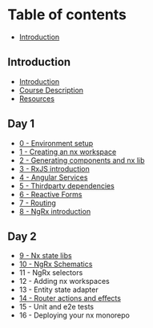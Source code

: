 # Table of contents

* [Introduction](README.md)

## Introduction

* [Introduction](introduction/introduction.md)
* [Course Description](introduction/course-description.md)
* [Resources](introduction/resources.md)

## Day 1

* [0 - Environment setup](day-1/0-environment-setup.md)
* [1 -  Creating an nx workspace](day-1/1-creating-an-nx-workspace.md)
* [2 - Generating components and nx lib](day-1/2-generating-components-and-nx-lib.md)
* [3 - RxJS introduction](day-1/3-rxjs-introduction.md)
* [4 - Angular Services](day-1/4-angular-services.md)
* [5 - Thirdparty dependencies](day-1/5-thirdparty-dependencies.md)
* [6 - Reactive Forms](day-1/6-reactive-forms.md)
* [7 - Routing](day-1/7-routing.md)
* [8 - NgRx introduction](day-1/8-ngrx-introduction.md)

## Day 2

* [9 - Nx state libs](day-2/9-nx-state-libs.md)
* [10 - NgRx Schematics](day-2/10-ngrx-schematics.md)
* 11 - NgRx selectors
* 12 - Adding nx workspaces
* 13 - Entity state adapter
* [14 - Router actions and effects](day-2/14-router-actions-and-effects.md)
* 15 - Unit and e2e tests
* 16 - Deploying your nx monorepo

